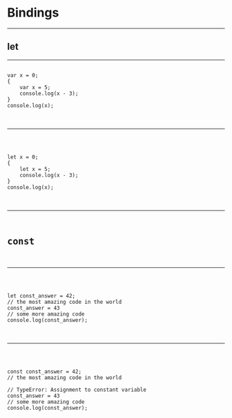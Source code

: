 # Bindings

---

## let

---

<pre>
<code class="language-javascript">
var x = 0;
{
	var x = 5;
	console.log(x - 3);
}
console.log(x);
</code
</pre>

---

<pre>
<code class="language-javascript">
let x = 0;
{
	let x = 5;
	console.log(x - 3);
}
console.log(x);
</code
</pre>

---

## const

---

<pre>
<code class="language-javascript">
let const_answer = 42;
// the most amazing code in the world
const_answer = 43
// some more amazing code
console.log(const_answer);
</code
</pre>

---

<pre>
<code class="language-javascript">
const const_answer = 42;
// the most amazing code in the world

// TypeError: Assignment to constant variable
const_answer = 43
// some more amazing code
console.log(const_answer);
</code
</pre>